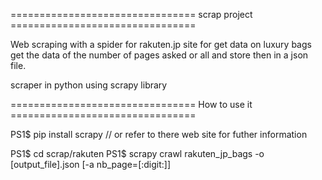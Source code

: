 ================================ scrap project ================================

Web scraping with a spider for rakuten.jp site for get data on luxury bags
get the data of the number of pages asked or all and store then in a json file.

scraper in python using scrapy library

================================ How to use it ================================

PS1$ pip install scrapy
// or refer to there web site for futher information

PS1$ cd scrap/rakuten
PS1$ scrapy crawl rakuten_jp_bags -o [output_file].json [-a nb_page=[:digit:]]

